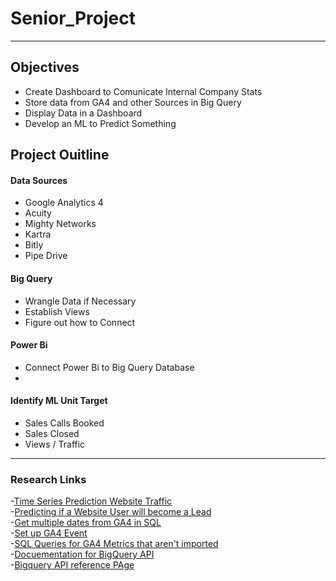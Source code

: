 # Senior_Project

***

## Objectives 

- Create Dashboard to Comunicate Internal Company Stats
- Store data from GA4 and other Sources in Big Query
- Display Data in a Dashboard 
- Develop an ML to Predict Something

## Project Ouitline

#### Data Sources 
- Google Analytics 4 
- Acuity 
- Mighty Networks 
- Kartra
- Bitly
- Pipe Drive 

#### Big Query

- Wrangle Data if Necessary 
- Establish Views 
- Figure out how to Connect 

#### Power Bi 
- Connect Power Bi to Big Query Database
- 

#### Identify ML Unit Target
- Sales Calls Booked 
- Sales Closed 
- Views / Traffic




***

### Research Links

-[Time Series Prediction Website Traffic](https://www.analyticsvidhya.com/blog/2021/09/web-traffic-forecasting-using-deep-learning/)<br>
-[Predicting if a Website User will become a Lead](https://towardsdatascience.com/forecasting-with-web-traffic-data-6681ff148df0)<br>
-[Get multiple dates from GA4 in SQL](https://www.youtube.com/watch?v=c4xPY-hEkBg&list=PLGXZC1nQpK7cRjJn15ksQZLd3BJ_5CYq9&index=2)<br>
-[Set up GA4 Event](https://www.youtube.com/watch?v=jvuGjPlzIr8)<br>
-[SQL Queries for GA4 Metrics that aren't imported](https://www.ga4bigquery.com/sessions-dimensions-metrics-ga4/)<br>
-[Docuementation for BigQuery API](https://cloud.google.com/bigquery/docs/reference/storage/libraries#client-libraries-install-python)<br>
-[Bigquery API reference PAge](https://cloud.google.com/bigquery/docs/reference/storage)<br>

